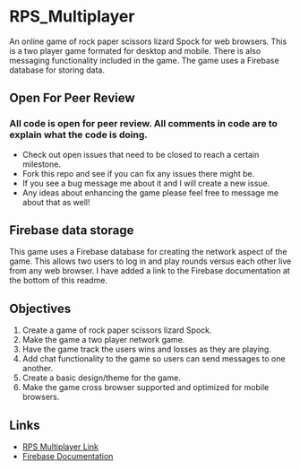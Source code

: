 # RPS_Multiplayer
An online game of rock paper scissors lizard Spock for web browsers. This is a two player game formated for desktop and mobile. There is also messaging functionality included in the game. The game uses a Firebase database for storing data.

## Open For Peer Review
<h3>All code is open for peer review. All comments in code are to explain what the code is doing.</h3>

* Check out open issues that need to be closed to reach a certain milestone.
* Fork this repo and see if you can fix any issues there might be.
* If you see a bug message me about it and I will create a new issue.
* Any ideas about enhancing the game please feel free to message me about that as well!

## Firebase data storage
This game uses a Firebase database for creating the network aspect of the game. This allows two users to log in and play rounds versus each other live from any web browser. I have added a link to the Firebase documentation at the bottom of this readme.

## Objectives
1. Create a game of rock paper scissors lizard Spock.
2. Make the game a two player network game.
3. Have the game track the users wins and losses as they are playing.
4. Add chat functionality to the game so users can send messages to one another.
5. Create a basic design/theme for the game.
6. Make the game cross browser supported and optimized for mobile browsers.

## Links
* [RPS Multiplayer Link](https://amcnulty.github.io/RPS_Multiplayer/ "A network game of rock paper scissors lizard Spock")
* [Firebase Documentation](https://firebase.google.com/docs/ "Firebase | Documentation")